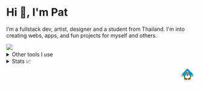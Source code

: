 # Hi 👋, I'm Pat

I’m a fullstack dev, artist, designer and a student from Thailand. I'm into creating webs, apps, and fun projects for myself and others.

  <a href="https://skillicons.dev">
    <img src="https://skillicons.dev/icons?i=svelte,react,scss,threejs,vite,nodejs,nextjs,firebase,figma,blender" />
  </a>

<details>
  <summary>Other tools I use</summary>
  <a href="https://skillicons.dev">
    <img src="https://skillicons.dev/icons?i=discord,docker,postgres,redis,godot,unity,photoshop,illustrator,premiere" />
  </a>
    <h3>Languages</h3>
  <a href="https://skillicons.dev">
    <img src="https://skillicons.dev/icons?i=ts,js,html,css,c,cpp,cs,go,py,rust" />
  </a>
</details>
<details>
  <summary>Stats 📈</summary>
  
  <a href="#">![Github stats](https://github-readme-stats.vercel.app/api?username=PatatoBit&theme=ayu-mirage&count_private=true&hide_border=true&line_height=20)</a>
  <a href="#">![Top Langs](https://github-readme-stats.vercel.app/api/top-langs/?username=PatatoBit&layout=compact&theme=ayu-mirage&count_private=true&hide_border=true)</a>

[![wakatime](https://wakatime.com/badge/user/2282bc4f-b4d8-4c70-b8f3-cb906238173b.svg)](https://wakatime.com/@2282bc4f-b4d8-4c70-b8f3-cb906238173b)

![Spotify](https://spotify-recently-played-readme.vercel.app/api?user=wnbr7igwd22c214kz1c0kzwml&count=1})

</details>


<img align="right" src="clubpenguin.gif" width="50"/>


<!-- <div align="center">

  <img src="https://raw.githubusercontent.com/PathonScript/PathonScript/output/snake.svg" alt="Github Snake"/>
</div> -->

<!-- <h5 align="center">Eat • Sleep • Play Games • Sleep • Sleep • Sleep </h4> -->


<!-- <details></details> for dropdown-->
<!-- <summary></summary> for dropdown title -->

<br />
